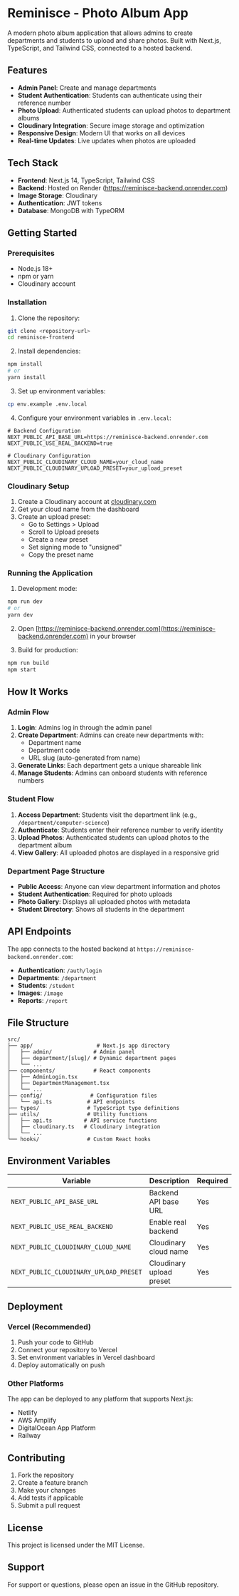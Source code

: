 # Reminisce - Photo Album App

A modern photo album application that allows admins to create departments and students to upload and share photos. Built with Next.js, TypeScript, and Tailwind CSS, connected to a hosted backend.

## Features

- **Admin Panel**: Create and manage departments
- **Student Authentication**: Students can authenticate using their reference number
- **Photo Upload**: Authenticated students can upload photos to department albums
- **Cloudinary Integration**: Secure image storage and optimization
- **Responsive Design**: Modern UI that works on all devices
- **Real-time Updates**: Live updates when photos are uploaded

## Tech Stack

- **Frontend**: Next.js 14, TypeScript, Tailwind CSS
- **Backend**: Hosted on Render (https://reminisce-backend.onrender.com)
- **Image Storage**: Cloudinary
- **Authentication**: JWT tokens
- **Database**: MongoDB with TypeORM

## Getting Started

### Prerequisites

- Node.js 18+ 
- npm or yarn
- Cloudinary account

### Installation

1. Clone the repository:
```bash
git clone <repository-url>
cd reminisce-frontend
```

2. Install dependencies:
```bash
npm install
# or
yarn install
```

3. Set up environment variables:
```bash
cp env.example .env.local
```

4. Configure your environment variables in `.env.local`:
```env
# Backend Configuration
NEXT_PUBLIC_API_BASE_URL=https://reminisce-backend.onrender.com
NEXT_PUBLIC_USE_REAL_BACKEND=true

# Cloudinary Configuration
NEXT_PUBLIC_CLOUDINARY_CLOUD_NAME=your_cloud_name
NEXT_PUBLIC_CLOUDINARY_UPLOAD_PRESET=your_upload_preset
```

### Cloudinary Setup

1. Create a Cloudinary account at [cloudinary.com](https://cloudinary.com)
2. Get your cloud name from the dashboard
3. Create an upload preset:
   - Go to Settings > Upload
   - Scroll to Upload presets
   - Create a new preset
   - Set signing mode to "unsigned"
   - Copy the preset name

### Running the Application

1. Development mode:
```bash
npm run dev
# or
yarn dev
```

2. Open [https://reminisce-backend.onrender.com](https://reminisce-backend.onrender.com) in your browser

3. Build for production:
```bash
npm run build
npm start
```

## How It Works

### Admin Flow

1. **Login**: Admins log in through the admin panel
2. **Create Department**: Admins can create new departments with:
   - Department name
   - Department code
   - URL slug (auto-generated from name)
3. **Generate Links**: Each department gets a unique shareable link
4. **Manage Students**: Admins can onboard students with reference numbers

### Student Flow

1. **Access Department**: Students visit the department link (e.g., `/department/computer-science`)
2. **Authenticate**: Students enter their reference number to verify identity
3. **Upload Photos**: Authenticated students can upload photos to the department album
4. **View Gallery**: All uploaded photos are displayed in a responsive grid

### Department Page Structure

- **Public Access**: Anyone can view department information and photos
- **Student Authentication**: Required for photo uploads
- **Photo Gallery**: Displays all uploaded photos with metadata
- **Student Directory**: Shows all students in the department

## API Endpoints

The app connects to the hosted backend at `https://reminisce-backend.onrender.com`:

- **Authentication**: `/auth/login`
- **Departments**: `/department`
- **Students**: `/student`
- **Images**: `/image`
- **Reports**: `/report`

## File Structure

```
src/
├── app/                    # Next.js app directory
│   ├── admin/             # Admin panel
│   ├── department/[slug]/ # Dynamic department pages
│   └── ...
├── components/            # React components
│   ├── AdminLogin.tsx
│   ├── DepartmentManagement.tsx
│   └── ...
├── config/               # Configuration files
│   └── api.ts           # API endpoints
├── types/               # TypeScript type definitions
├── utils/               # Utility functions
│   ├── api.ts          # API service functions
│   ├── cloudinary.ts   # Cloudinary integration
│   └── ...
└── hooks/               # Custom React hooks
```

## Environment Variables

| Variable | Description | Required |
|----------|-------------|----------|
| `NEXT_PUBLIC_API_BASE_URL` | Backend API base URL | Yes |
| `NEXT_PUBLIC_USE_REAL_BACKEND` | Enable real backend | Yes |
| `NEXT_PUBLIC_CLOUDINARY_CLOUD_NAME` | Cloudinary cloud name | Yes |
| `NEXT_PUBLIC_CLOUDINARY_UPLOAD_PRESET` | Cloudinary upload preset | Yes |

## Deployment

### Vercel (Recommended)

1. Push your code to GitHub
2. Connect your repository to Vercel
3. Set environment variables in Vercel dashboard
4. Deploy automatically on push

### Other Platforms

The app can be deployed to any platform that supports Next.js:
- Netlify
- AWS Amplify
- DigitalOcean App Platform
- Railway

## Contributing

1. Fork the repository
2. Create a feature branch
3. Make your changes
4. Add tests if applicable
5. Submit a pull request

## License

This project is licensed under the MIT License.

## Support

For support or questions, please open an issue in the GitHub repository.
